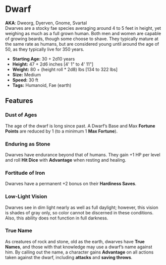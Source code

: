 # Dwarf
**AKA**: Dweorg, Dyerven, Gnome, Svartal<br/>
Dwarves are a stocky fae species averaging around 4 to 5 feet in height, yet weighing as much as a full grown human.  Both men and women are capable of growing beards, though some choose to shave.  They typically mature at the same rate as humans, but are considered young until around the age of 50, as they typically live for 350 years.
- **Starting Age:** 30 + 2d10 years
- **Height:** 47 + 2d6 inches [4' 1" to 4' 11"]
- **Weight:** 80 + (height roll * 2d8) lbs [134 to 322 lbs]
- **Size:** Medium
- **Speed:** 30 ft
- **Tags:** Humanoid, Fae (earth)

## Features
### Dust of Ages
The age of the dwarf is long since past. A Dwarf’s Base and Max **Fortune Points** are reduced by 1 (to a minimum 1 **Max Fortune**).
### Enduring as Stone
Dwarves have endurance beyond that of humans.  They gain +1 HP per level and roll **Hit Dice** with **Advantage** when resting and healing.
### Fortitude of Iron
Dwarves have a permanent +2 bonus on their **Hardiness Saves**.
### Low-Light Vision
Dwarves see in dim light nearly as well as full daylight; however, this vision is shades of gray only, so color cannot be discerned in these conditions.  Also, this ability does not function in full darkness.
### True Name
As creatures of rock and stone, old as the earth, dwarves have **True Names**, and those with that knowledge may use a dwarf’s name against him. By calling out the name, a character gains **Advantage** on all actions taken against the dwarf, including **attacks** and **saving throws**.